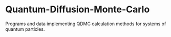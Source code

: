 # Quantum-Diffusion-Monte-Carlo
Programs and data implementing QDMC calculation methods for systems of quantum particles. 
